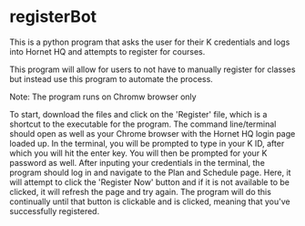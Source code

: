 # registerBot
This is a python program that asks the user for their K credentials and logs into Hornet HQ and attempts to register for courses.

This program will allow for users to not have to manually register for classes but instead use this program to automate the process.

Note: The program runs on Chromw browser only

To start, download the files and click on the 'Register' file, which is a shortcut to the executable for the program.
The command line/terminal should open as well as your Chrome browser with the Hornet HQ login page loaded up.
In the terminal, you will be prompted to type in your K ID, after which you will hit the enter key. You will then be prompted for your K password as well.
After inputing your credentials in the terminal, the program should log in and navigate to the Plan and Schedule page.
Here, it will attempt to click the 'Register Now' button and if it is not available to be clicked, it will refresh the page and try again.
The program will do this continually until that button is clickable and is clicked, meaning that you've successfully registered.
